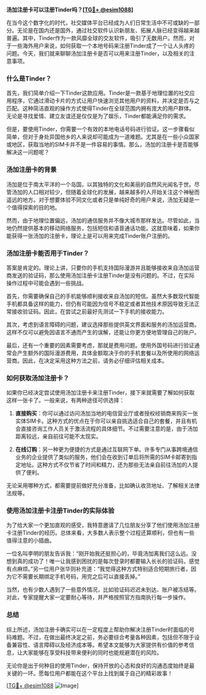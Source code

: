 **汤加注册卡可以注册Tinder吗？[[TG💪+ @esim1088](https://t.me/s/esim1088)]**

在当今这个数字化的时代，社交媒体平台已经成为人们日常生活中不可或缺的一部分。无论是在国内还是国外，通过社交软件认识新朋友、拓展人脉已经变得越来越普遍。其中，Tinder作为一款风靡全球的交友软件，吸引了无数用户。然而，对于一些海外用户来说，如何获取一个本地号码来注册Tinder成了一个让人头疼的问题。今天，我们就来聊聊汤加注册卡是否可以用来注册Tinder，以及相关的注意事项。

### 什么是Tinder？

首先，我们简单介绍一下Tinder这款应用。Tinder是一款基于地理位置的社交应用程序，它通过滑动卡片的方式让用户快速浏览其他用户的资料，并决定是否与之匹配。这种简洁直观的操作方式使得Tinder在全球范围内拥有庞大的用户群体。无论是寻找爱情、建立友谊还是仅仅是为了娱乐，Tinder都能满足你的需求。

但是，要使用Tinder，你需要一个有效的本地电话号码进行验证。这一步骤看似简单，但对于身处异国他乡的人来说却可能成为一道难题。尤其是在一些小众国家或地区，获取当地的SIM卡并不是一件容易的事情。那么，汤加的注册卡是否能够解决这一问题呢？

### 汤加注册卡的背景

汤加是位于南太平洋的一个岛国，以其独特的文化和美丽的自然风光闻名于世。尽管汤加的人口相对较少，但随着全球化的发展，越来越多的人开始关注这个神秘而遥远的地方。对于想要体验不同文化或者只是单纯好奇的用户来说，汤加无疑是一个值得探索的目的地。

然而，由于地理位置偏远，汤加的通信服务并不像大城市那样发达。尽管如此，当地仍然提供基本的移动网络服务，包括短信和语音通话功能。这就意味着，如果你能获得一张汤加的注册卡，理论上是可以用来完成Tinder账户注册的。

### 汤加注册卡能否用于Tinder？

答案是肯定的。理论上讲，只要你的手机支持国际漫游并且能够接收来自汤加运营商发送的验证码，那么使用汤加注册卡注册Tinder是没有问题的。不过，在实际操作过程中可能会遇到一些挑战。

首先，你需要确保自己的手机能够顺利接收来自汤加的短信。虽然大多数现代智能手机都具备这样的能力，但仍有可能因为信号不稳定或者其他技术原因导致无法正常接收验证码。因此，在尝试之前最好先测试一下手机的接收能力。

其次，考虑到语言障碍的问题，建议选择那些提供英文界面和服务的汤加运营商。这样不仅可以避免因语言不通而产生的误解，还能让你更方便地管理自己的账户。

最后，还有一个重要的因素需要考虑，那就是费用问题。使用外国号码进行验证通常会产生额外的国际漫游费用，具体金额取决于你的手机套餐以及所使用的网络运营商。因此，在决定采用这种方法之前，请务必仔细评估相关成本。

### 如何获取汤加注册卡？

如果你已经决定尝试使用汤加注册卡来注册Tinder，接下来就需要了解如何获取这样一张卡了。一般来说，有两种途径可供选择：

1. **直接购买**：你可以通过访问汤加当地的电信营业厅或者授权经销商来购买一张实体SIM卡。这种方式的优点在于你可以亲自挑选适合自己的套餐，并且有机会直接咨询工作人员关于激活流程的具体细节。不过需要注意的是，由于汤加距离较远，亲自前往可能不太现实。

2. **在线订购**：另一种更为便捷的方式是通过互联网下单。许多专门从事跨境通信业务的企业提供了类似的服务，他们会在收到订单后将所需的SIM卡邮寄到指定地址。这种方式不仅节省了时间和精力，还为那些无法亲自前往汤加的人提供了便利。

无论采用哪种方式，都需要提前做好充分准备，比如确认收货地址、了解相关法律法规等。

### 使用汤加注册卡注册Tinder的实际体验

为了给大家一个更加直观的感受，我特意邀请了几位朋友分享了他们使用汤加注册卡注册Tinder的经历。总体来看，大多数人表示整个过程还算顺利，但也有一些值得注意的小插曲。

一位名叫李明的朋友告诉我：“刚开始我还挺担心的，毕竟汤加离我们这么远。没想到真的成功了！唯一让我感到困扰的是每次登录时都要输入长长的验证码，感觉有点麻烦。”另一位用户张华则补充道：“我觉得这种方式特别适合短期旅行者，因为它不需要长期绑定手机号码，用完之后可以直接丢掉。”

当然，也有少数人遇到了一些意外情况，比如验证码迟迟未到达、账户被冻结等。对此，专家提醒大家一定要耐心等待，并严格按照官方指南执行每一步操作。

### 总结

综上所述，汤加注册卡确实可以在一定程度上帮助你解决注册Tinder时面临的号码难题。不过，在做出最终决定之前，务必要综合考量各种因素，包括但不限于设备兼容性、语言障碍以及经济成本等。希望本文能够为大家提供有价值的参考信息，让大家能够在享受科技带来便利的同时也能规避潜在的风险。

无论你是出于何种目的使用Tinder，保持开放的心态和良好的沟通态度始终是最关键的一环。愿每位用户都能在这个平台上找到属于自己的精彩故事！

[[TG💪+ @esim1088](https://t.me/s/esim1088) ![Image](https://i.postimg.cc/4NQfJmqS/Snipaste-2025-05-13-00-14-12.png)]